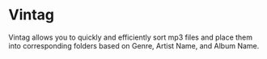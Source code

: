 # Vintag
Vintag allows you to quickly and efficiently sort mp3 files and place them into corresponding folders based on Genre, Artist Name, and Album Name.
